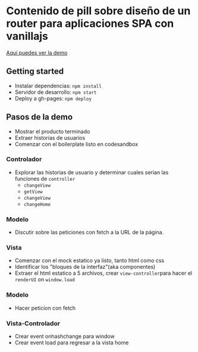 # Contenido de pill sobre diseño de un router para aplicaciones SPA con vanillajs

[Aquí puedes ver la demo](https://betsyvies.github.io/2018-2-SPA/src)

## Getting started

- Instalar dependencias: `npm install`
- Servidor de desarrollo: `npm start`
- Deploy a gh-pages: `npm deploy`

## Pasos de la demo
- Mostrar el producto terminado
- Extraer historias de usuarios
- Comenzar con el boilerplate listo en codesandbox

### Controlador
- Explorar las historias de usuario y determinar cuales serian las funciones de `controller`
  - `changeView`
  - `getView`
  - `changeView`
  - `changeHome`

### Modelo
- Discutir sobre las peticiones con fetch a la URL de la página.

### Vista
- Comenzar con el mock estatico ya listo, tanto html como css
- Identificar los "bloques de la interfaz"(aka componentes)
- Extraer el html estatico a 5 archivos, crear `view-controller`para hacer el `renderUI` on `window.load`

### Modelo
- Hacer peticion con fetch

### Vista-Controlador
- Crear event onhashchange para window
- Crear event load para regresar a la vista home